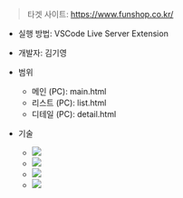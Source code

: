 > 타겟 사이트: https://www.funshop.co.kr/

-   실행 방법: VSCode Live Server Extension

-   개발자: 김기영

-   범위

    -   메인 (PC): main.html
    -   리스트 (PC): list.html
    -   디테일 (PC): detail.html

-   기술
    -   <img src="https://img.shields.io/badge/HTML5-E34F26?style=flat-square&amp;logo=HTML5&amp;logoColor=white">
    -   <img src="https://img.shields.io/badge/CSS3-1572B6?style=flat-square&amp;logo=CSS3&amp;logoColor=white">
    -   <img src="https://img.shields.io/badge/JavaScript-F7DF1E?style=flat-square&amp;logo=Javascript&amp;logoColor=black">
    -   <img src="https://img.shields.io/badge/Github-181717?style=flat-square&amp;logo=Github&amp;logoColor=white">
